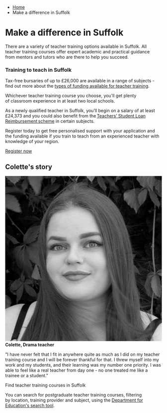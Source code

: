*   [Home](/)
*   Make a difference in Suffolk

Make a difference in Suffolk
============================

There are a variety of teacher training options available in Suffolk. All teacher training courses offer expert academic and practical guidance from mentors and tutors who are there to help you succeed.

### Training to teach in Suffolk

Tax-free bursaries of up to £26,000 are available in a range of subjects - find out more about the [types of funding available for teacher training](https://getintoteaching.education.gov.uk/funding-my-teacher-training/bursaries-and-scholarships-for-teacher-training).

Whichever teacher training course you choose, you'll get plenty of classroom experience in at least two local schools.

As a newly qualified teacher in Suffolk, you’ll begin on a salary of at least £24,373 and you could also benefit from the [Teachers’ Student Loan Reimbursement scheme](/node/5363) in certain subjects. 

Register today to get free personalised support with your application and the funding available if you train to teach from an experienced teacher with knowledge of your region.

[Register now](https://register.getintoteaching.education.gov.uk/register)

Colette's story
---------------

![](/sites/default/files/Colette2.jpg)**Colette, Drama teacher**  
  
"I have never felt that I fit in anywhere quite as much as I did on my teacher training course and I will be forever thankful for that. I threw myself into my work and my students, and their learning was my number one priority. I was able to feel like a real teacher from day one - no one treated me like a trainee or a student."

Find teacher training courses in Suffolk

You can search for postgraduate teacher training courses, filtering by location, training provider and subject, using the [Department for Education's search tool](https://www.gov.uk/find-postgraduate-teacher-training-courses).